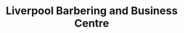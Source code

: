 ---
title: "Liverpool Barbering and Business Centre"
url: /accra/liverpool-barbering-and-business-centre/
shop: hairdresser
---